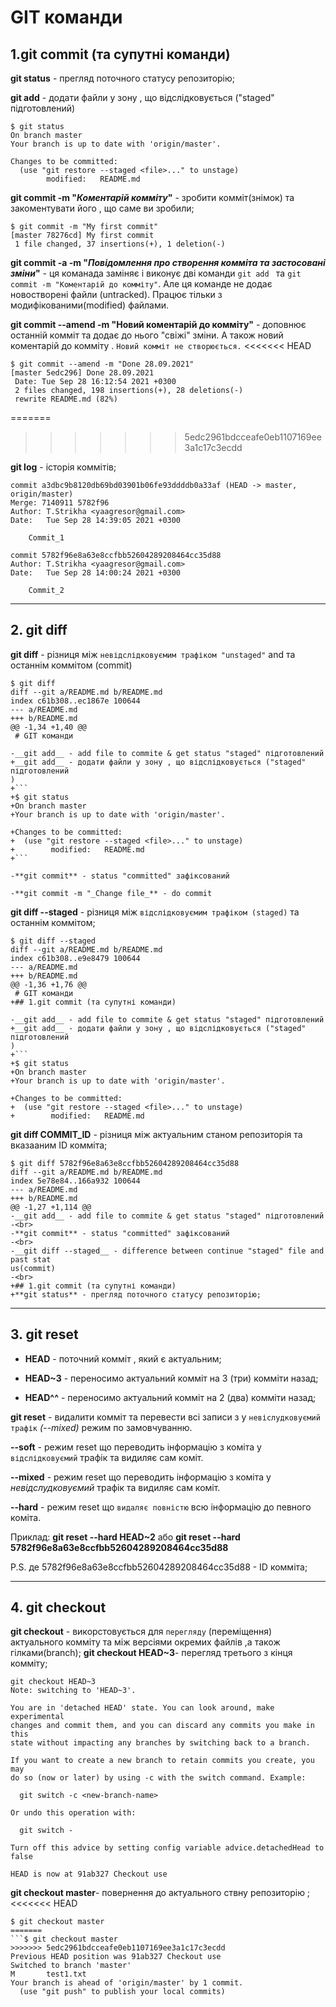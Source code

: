 # GIT команди
## 1.git commit (та супутні команди)
**git status** - прегляд поточного статусу репозиторію;

__git add__ - додати файли у зону , що відслідковується ("staged" підготовлений)
```
$ git status
On branch master
Your branch is up to date with 'origin/master'.

Changes to be committed:
  (use "git restore --staged <file>..." to unstage)
        modified:   README.md
```


**git commit -m "_Коментарій комміту_"** - зробити комміт(знімок) та закоментувати його , що саме ви зробили;
```
$ git commit -m "My first commit"
[master 78276cd] My first commit
 1 file changed, 37 insertions(+), 1 deletion(-)
```
**git commit -a -m "_Повідомлення про створення комміта та застосовані зміни_"** - ця команада заміняє і виконує дві команди 
`git add ` та `git commit -m "Коментарій до комміту"`. Але ця команде не додає новостворені файли (untracked). Працює тільки з модифікованими(modified) файлами.

__git commit --amend -m "Новий коментарій до комміту"__ - доповнює останній комміт та додає до нього "свіжі" зміни. А також новий коментарій до комміту . `Новий комміт не створюється.`
<<<<<<< HEAD
```
$ git commit --amend -m "Done 28.09.2021"
[master 5edc296] Done 28.09.2021
 Date: Tue Sep 28 16:12:54 2021 +0300
 2 files changed, 198 insertions(+), 28 deletions(-)
 rewrite README.md (82%)
```
=======
>>>>>>> 5edc2961bdcceafe0eb1107169ee3a1c17c3ecdd

**git log** - історія коммітів;
```
commit a3dbc9b8120db69bd03901b06fe93ddddb0a33af (HEAD -> master, origin/master)
Merge: 7140911 5782f96
Author: T.Strikha <yaagresor@gmail.com>
Date:   Tue Sep 28 14:39:05 2021 +0300

    Commit_1

commit 5782f96e8a63e8ccfbb52604289208464cc35d88
Author: T.Strikha <yaagresor@gmail.com>
Date:   Tue Sep 28 14:00:24 2021 +0300

    Commit_2
```
___
## 2. git diff
__git diff__ - різниця між `невідслідковуємим трафіком "unstaged"` and та останнім коммітом (commit)
```
$ git diff
diff --git a/README.md b/README.md
index c61b308..ec1867e 100644
--- a/README.md
+++ b/README.md
@@ -1,34 +1,40 @@
 # GIT команди

-__git add__ - add file to commite & get status "staged" підготовлений
+__git add__ - додати файли у зону , що відслідковується ("staged" підготовлений
)
+```
+$ git status
+On branch master
+Your branch is up to date with 'origin/master'.

+Changes to be committed:
+  (use "git restore --staged <file>..." to unstage)
+        modified:   README.md
+```

-**git commit** - status "committed" зафіксований

-**git commit -m "_Change file_** - do commit
```
**git diff --staged** - різниця між `відслідковуємим трафіком (staged)`
та останнім коммітом;

```
$ git diff --staged
diff --git a/README.md b/README.md
index c61b308..e9e8479 100644
--- a/README.md
+++ b/README.md
@@ -1,36 +1,76 @@
 # GIT команди
+## 1.git commit (та супутні команди)

-__git add__ - add file to commite & get status "staged" підготовлений
+__git add__ - додати файли у зону , що відслідковується ("staged" підготовлений
)
+```
+$ git status
+On branch master
+Your branch is up to date with 'origin/master'.

+Changes to be committed:
+  (use "git restore --staged <file>..." to unstage)
+        modified:   README.md
```


__git diff COMMIT_ID__ - різниця між актуальним станом репозиторія та вказааним ID комміта;
```
$ git diff 5782f96e8a63e8ccfbb52604289208464cc35d88
diff --git a/README.md b/README.md
index 5e78e84..166a932 100644
--- a/README.md
+++ b/README.md
@@ -1,27 +1,114 @@
-__git add__ - add file to commite & get status "staged" підготовлений
-<br>
-**git commit** - status "committed" зафіксований
-<br>
-__git diff --staged__ - difference between continue "staged" file and past stat
us(commit)
-<br>
+## 1.git commit (та супутні команди)
+**git status** - прегляд поточного статусу репозиторію;
```
____
## 3. git reset 
+ **HEAD** - поточний комміт , який є актуальним;

 + **HEAD~3** - переносимо актуальний комміт на 3 (три) комміти назад;

 + **HEAD^^** - переносимо актуальний комміт на 2 (два) комміти назад;

 **git reset** - видалити комміт та перевести всі записи з у `невіслудковуємий трафік` _(--mixed)_ режим по замовчуванню.

 **--soft** - режим reset що переводить інформацію з коміта у `відслідковуємий` трафік та видиляє сам коміт.

**--mixed** - режим reset що переводить інформацію з коміта у _невідслудковуємий_ трафік та видиляє сам коміт.

**--hard** - режим reset що `видаляє повністю`  всю інформацію до певного коміта.

 Приклад: __git reset --hard HEAD~2__  або  __git reset --hard  5782f96e8a63e8ccfbb52604289208464cc35d88__ 

 P.S. де  5782f96e8a63e8ccfbb52604289208464cc35d88 - ID комміта;
 ____
## 4. git checkout
__git checkout__ - викорстовується для `перегляду` (переміщення) актуального комміту та  між версіями окремих файлів ,а також гілками(branch);
__git checkout HEAD~3__- перегляд третього з кінця комміту;
```
git checkout HEAD~3
Note: switching to 'HEAD~3'.

You are in 'detached HEAD' state. You can look around, make experimental
changes and commit them, and you can discard any commits you make in this
state without impacting any branches by switching back to a branch.

If you want to create a new branch to retain commits you create, you may
do so (now or later) by using -c with the switch command. Example:

  git switch -c <new-branch-name>

Or undo this operation with:

  git switch -

Turn off this advice by setting config variable advice.detachedHead to false

HEAD is now at 91ab327 Checkout use
```
__git checkout master__- повернення до актуального ствну репозиторію ;
<<<<<<< HEAD
```
$ git checkout master
=======
```$ git checkout master
>>>>>>> 5edc2961bdcceafe0eb1107169ee3a1c17c3ecdd
Previous HEAD position was 91ab327 Checkout use
Switched to branch 'master'
M       test1.txt
Your branch is ahead of 'origin/master' by 1 commit.
  (use "git push" to publish your local commits)
```

